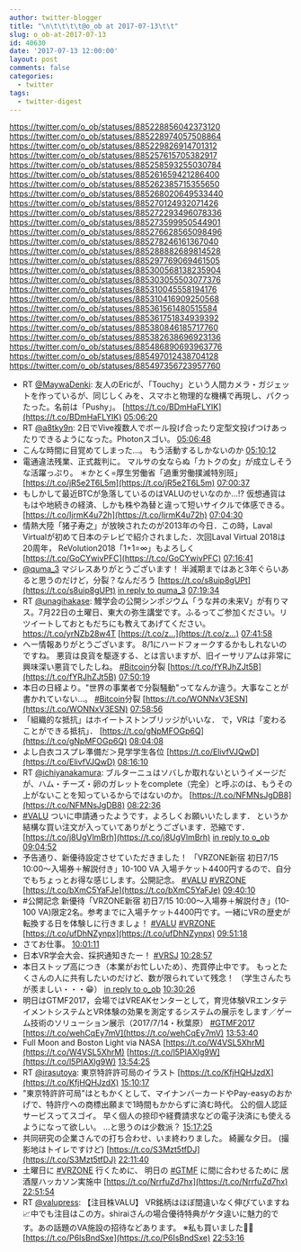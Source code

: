 ```yaml
---
author: twitter-blogger
title: "\n\t\t\t\t@o_ob at 2017-07-13\t\t"
slug: o_ob-at-2017-07-13
id: 40630
date: '2017-07-13 12:00:00'
layout: post
comments: false
categories:
  - twitter
tags:
  - twitter-digest
---
```


https://twitter.com/o_ob/statuses/885228856042373120 https://twitter.com/o_ob/statuses/885228974057508864 https://twitter.com/o_ob/statuses/885229826914701312 https://twitter.com/o_ob/statuses/885257615705382917 https://twitter.com/o_ob/statuses/885258593255030784 https://twitter.com/o_ob/statuses/885261659421286400 https://twitter.com/o_ob/statuses/885262385715355650 https://twitter.com/o_ob/statuses/885268020649533440 https://twitter.com/o_ob/statuses/885270124932071426 https://twitter.com/o_ob/statuses/885272293496078336 https://twitter.com/o_ob/statuses/885273599950544901 https://twitter.com/o_ob/statuses/885276628565098496 https://twitter.com/o_ob/statuses/885278246161367040 https://twitter.com/o_ob/statuses/885288882689814528 https://twitter.com/o_ob/statuses/885297769069461505 https://twitter.com/o_ob/statuses/885300568138235904 https://twitter.com/o_ob/statuses/885303055503077376 https://twitter.com/o_ob/statuses/885310045558194176 https://twitter.com/o_ob/statuses/885310416909250568 https://twitter.com/o_ob/statuses/885361561480515584 https://twitter.com/o_ob/statuses/885361751834939392 https://twitter.com/o_ob/statuses/885380846185717760 https://twitter.com/o_ob/statuses/885382638696923136 https://twitter.com/o_ob/statuses/885486890693963776 https://twitter.com/o_ob/statuses/885497012438704128 https://twitter.com/o_ob/statuses/885497356723957760  

*   RT [@MaywaDenki](https://twitter.com/MaywaDenki): 友人のEricが、「Touchy」という人間カメラ・ガジェットを作っているが、同じしくみを、スマホと物理的な機構で再現し、パクったった。名前は「Pushy」。 [https://t.co/BDmHaFLYIK](https://t.co/BDmHaFLYIK) [05:06:20](https://twitter.com/o_ob/statuses/885228856042373120)
*   RT [@a8tky9n](https://twitter.com/a8tky9n): 2日でVive複数人でボール投げ合ったり定型文投げつけあったりできるようになった。Photonスゴい。 [05:06:48](https://twitter.com/o_ob/statuses/885228974057508864)
*   こんな時間に目覚めてしまった...。 もう活動するしかないのか [05:10:12](https://twitter.com/o_ob/statuses/885229826914701312)
*   電通違法残業、正式裁判に。 マルサの女ならぬ「カトクの女」が成立しそうな活躍っぷり。 ＊かとく=厚生労働省「過重労働撲滅特別班」 [https://t.co/jR5e2T6L5m](https://t.co/jR5e2T6L5m) [07:00:37](https://twitter.com/o_ob/statuses/885257615705382917)
*   もしかして最近BTCが急落しているのはVALUのせいなのか...!? 仮想通貨はもはや地続きの経済、しかも株や為替と違って短いサイクルで体感できる。 [https://t.co/IjrmK4u72h](https://t.co/IjrmK4u72h) [07:04:30](https://twitter.com/o_ob/statuses/885258593255030784)
*   情熱大陸「猪子寿之」が放映されたのが2013年の今日．この時，Laval Virtualが初めて日本のテレビで紹介されました．次回Laval Virtual 2018は20周年， ReVolution2018「1+1=∞」もよろしく [https://t.co/GoCYwivPFC](https://t.co/GoCYwivPFC) [07:16:41](https://twitter.com/o_ob/statuses/885261659421286400)
*   [@quma_3](https://twitter.com/quma_3) マジレスありがとうございます！ 半減期まではあと3年ぐらいあると思うのだけど，分裂？なんだろう [https://t.co/s8uip8gUPt](https://t.co/s8uip8gUPt) [in reply to quma_3](https://twitter.com/quma_3/statuses/885261367447441408) [07:19:34](https://twitter.com/o_ob/statuses/885262385715355650)
*   RT [@unagihakase](https://twitter.com/unagihakase): 鰻学会の公開シンポジウム「うな丼の未来V」が有りマス。7月22日の土曜日、東大の弥生講堂です。ふるってご参加ください。リツイートしておともだちにも教えてあげてください。https://t.co/yrNZb28w4T [https://t.co/z…](https://t.co/z…) [07:41:58](https://twitter.com/o_ob/statuses/885268020649533440)
*   へー情報ありがとうございます。 8/1にハードフォークするかもしれないのですね。 悪貨は良貨を駆逐する、とは言いますが、旧イーサリアムは非常に興味深い悪貨でしたしね。 [#Bitcoin](https://twitter.com/search?q=%23Bitcoin&src=hash)分裂 [https://t.co/fYRJhZJt5B](https://t.co/fYRJhZJt5B) [07:50:19](https://twitter.com/o_ob/statuses/885270124932071426)
*   本日の日経より。"世界の事業者で分裂騒動"ってなんか違う。大事なことが書かれていない…。 [#Bitcoin](https://twitter.com/search?q=%23Bitcoin&src=hash)分裂 [https://t.co/WONNxV3ESN](https://t.co/WONNxV3ESN) [07:58:56](https://twitter.com/o_ob/statuses/885272293496078336)
*   「組織的な抵抗」はホイートストンブリッジがいいな． で，VRは「変わることができる抵抗」． [https://t.co/gNpMFOGp6Q](https://t.co/gNpMFOGp6Q) [08:04:08](https://twitter.com/o_ob/statuses/885273599950544901)
*   よし白衣コスプレ準備だ＞見学学生各位 [https://t.co/ElivfVJQwD](https://t.co/ElivfVJQwD) [08:16:10](https://twitter.com/o_ob/statuses/885276628565098496)
*   RT [@ichiyanakamura](https://twitter.com/ichiyanakamura): ブルターニュはソバしか取れないというイメージだが、ハム・チーズ・卵のガレットをcomplete（完全）と呼ぶのは、もうその上がないことを知っているからではないのか。 [https://t.co/NFMNsJgDB8](https://t.co/NFMNsJgDB8) [08:22:36](https://twitter.com/o_ob/statuses/885278246161367040)
*   [#VALU](https://twitter.com/search?q=%23VALU&src=hash) ついに申請通ったようです，よろしくお願いいたします． というか結構な買い注文が入っていてありがとうございます．恐縮です． [https://t.co/j8UgVlmBrh](https://t.co/j8UgVlmBrh) [in reply to o_ob](https://twitter.com/o_ob/statuses/884944245878013952) [09:04:52](https://twitter.com/o_ob/statuses/885288882689814528)
*   予告通り、新優待設定させていただきました！ 「VRZONE新宿 初日7/15 10:00～入場券＋解説付き」10-100 VA 入場チケット4400円するので、自分でもちょっとお得な感じします。公開記念。 [#VALU](https://twitter.com/search?q=%23VALU&src=hash) [#VRZONE](https://twitter.com/search?q=%23VRZONE&src=hash) [https://t.co/bXmC5YaFJe](https://t.co/bXmC5YaFJe) [09:40:10](https://twitter.com/o_ob/statuses/885297769069461505)
*   #公開記念 新優待「VRZONE新宿 初日7/15 10:00～入場券＋解説付き」(10-100 VA)限定2名。参考までに入場チケット4400円です。一緒にVRの歴史が転換する日を体験しに行きましょ！ [#VALU](https://twitter.com/search?q=%23VALU&src=hash) [#VRZONE](https://twitter.com/search?q=%23VRZONE&src=hash) [https://t.co/ufDhNZynpx](https://t.co/ufDhNZynpx) [09:51:18](https://twitter.com/o_ob/statuses/885300568138235904)
*   さてお仕事。 [10:01:11](https://twitter.com/o_ob/statuses/885303055503077376)
*   日本VR学会大会、採択通知きたー！ [#VRSJ](https://twitter.com/search?q=%23VRSJ&src=hash) [10:28:57](https://twitter.com/o_ob/statuses/885310045558194176)
*   本日ストップ高につき（本業がお忙しいため）、売買停止中です。 もっとたくさんの人に共有したいのだけど、数が限られていて残念！ （学生さんたちが羨ましい・・・😁） [in reply to o_ob](https://twitter.com/o_ob/statuses/885297769069461505) [10:30:26](https://twitter.com/o_ob/statuses/885310416909250568)
*   明日はGTMF2017，会場ではVREAKセンターとして，育児体験VRエンタテイメントシステムとVR体験の効果を測定するシステムの展示をします／ゲーム技術のソリューション展示（2017/7/14・秋葉原） [#GTMF2017](https://twitter.com/search?q=%23GTMF2017&src=hash) [https://t.co/wehCqEy7mV](https://t.co/wehCqEy7mV) [13:53:40](https://twitter.com/o_ob/statuses/885361561480515584)
*   Full Moon and Boston Light via NASA [https://t.co/W4VSL5XhrM](https://t.co/W4VSL5XhrM) [https://t.co/l5PIAXlg9W](https://t.co/l5PIAXlg9W) [13:54:25](https://twitter.com/o_ob/statuses/885361751834939392)
*   RT [@irasutoya](https://twitter.com/irasutoya): 東京特許許可局のイラスト [https://t.co/KfjHQHJzdX](https://t.co/KfjHQHJzdX) [15:10:17](https://twitter.com/o_ob/statuses/885380846185717760)
*   "東京特許許可局"はともかくとして、マイナンバーカードやPay-easyのおかげで、特許庁への商標出願まで1時間もかからずに済む時代。 公的個人認証サービスってスゴイ。 早く個人の捺印や経費請求などの電子決済にも使えるようになって欲しい。 …と思うのは少数派？ [15:17:25](https://twitter.com/o_ob/statuses/885382638696923136)
*   共同研究の企業さんでの打ち合わせ、いま終わりました。 綺麗な夕日。 (撮影地はトイレですけど) [https://t.co/S3Mzt5tfDJ](https://t.co/S3Mzt5tfDJ) [22:11:40](https://twitter.com/o_ob/statuses/885486890693963776)
*   土曜日に [#VRZONE](https://twitter.com/search?q=%23VRZONE&src=hash) 行くために、 明日の [#GTMF](https://twitter.com/search?q=%23GTMF&src=hash) に間に合わせるために 居酒屋ハッカソン実施中 [https://t.co/NrrfuZd7hx](https://t.co/NrrfuZd7hx) [22:51:54](https://twitter.com/o_ob/statuses/885497012438704128)
*   RT [@valupress](https://twitter.com/valupress): 【注目株VALU】 VR銘柄はほぼ間違いなく伸びていますね📈中でも注目はこの方。shiraiさんの場合優待特典がケタ違いに魅力的です。あの話題のVA施設の招待などあります。 ※私も買いました🙇🏻 [https://t.co/P6IsBndSxe](https://t.co/P6IsBndSxe) [22:53:16](https://twitter.com/o_ob/statuses/885497356723957760)